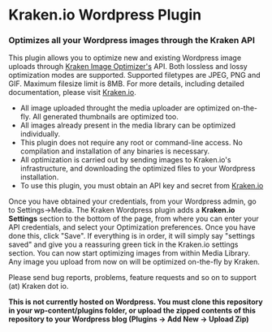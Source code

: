 # Kraken.io Wordpress Plugin
### Optimizes all your Wordpress images through the Kraken API

This plugin allows you to optimize new and existing Wordpress image uploads through [Kraken Image Optimizer's](https://kraken.io) API. 
Both lossless and lossy optimization modes are supported. Supported filetypes are JPEG, PNG and GIF. Maximum filesize limit is 8MB. For more details, including detailed documentation, please visit [Kraken.io](https://kraken.io).

 - All image uploaded throught the media uploader are optimized on-the-fly. All generated thumbnails are optimized too.
 - All images already present in the media library can be optimized individually.
 - This plugin does not require any root or command-line access. No compilation and installation of any binaries is necessary. 
 - All optimization is carried out by sending images to Kraken.io's infrastructure, and downloading the optimized files to your Wordpress installation.
 - To use this plugin, you must obtain an API key and secret from [Kraken.io](https://kraken.io)


Once you have obtained your credentials, from your Wordpress admin, go to Settings->Media. 
The Kraken Wordpress plugin adds a **Kraken.io Settings** section to the bottom of the page, from where you can enter your API credentials, and select your Optimization preferences. Once you have done this, click "Save". If everything is in order, it will simply say "settings saved" and give you a reassuring green tick in the Kraken.io settings section. You can now start optimizing images from within Media Library. Any image you upload from now on will be optimized on-the-fly by Kraken.

Please send bug reports, problems, feature requests and so on to support (at) Kraken dot io.

**This is not currently hosted on Wordpress. You must clone this repository in your wp-content/plugins folder, or upload the zipped contents of this repository to your Wordpress blog (Plugins -> Add New -> Upload Zip)**






